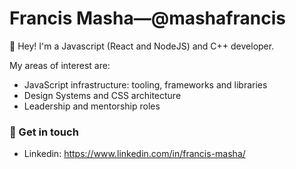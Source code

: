 # Francis Masha—@mashafrancis

:wave: Hey! I'm a Javascript (React and NodeJS) and C++ developer.

My areas of interest are: 
- JavaScript infrastructure: tooling, frameworks and libraries
- Design Systems and CSS architecture
- Leadership and mentorship roles

### :speech_balloon: Get in touch
- Linkedin: https://www.linkedin.com/in/francis-masha/


<!--
**mashafrancis/mashafrancis** is a ✨ _special_ ✨ repository because its `README.md` (this file) appears on your GitHub profile.

Here are some ideas to get you started:

- 🔭 I’m currently working on ...
- 🌱 I’m currently learning ...
- 👯 I’m looking to collaborate on ...
- 🤔 I’m looking for help with ...
- 💬 Ask me about ...
- 📫 How to reach me: ...
- 😄 Pronouns: ...
- ⚡ Fun fact: ...
-->
